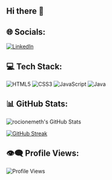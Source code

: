 ## Hi there 👋

<!--
**rocionemeth/rocionemeth** is a ✨ _special_ ✨ repository because its `README.md` (this file) appears on your GitHub profile.

Here are some ideas to get you started:

- 🔭 I’m currently working on ...
- 🌱 I’m currently learning ...
- 👯 I’m looking to collaborate on ...
- 🤔 I’m looking for help with ...
- 💬 Ask me about ...
- 📫 How to reach me: ...
- 😄 Pronouns: ...
- ⚡ Fun fact: ...
-->

## 🌐 Socials:
[![LinkedIn](https://img.shields.io/badge/LinkedIn-blue?logo=linkedin)](https://www.linkedin.com/in/rocio-nemeth?utm_source=share&utm_campaign=share_via&utm_content=profile&utm_medium=android_app)

## 💻 Tech Stack:
![HTML5](https://img.shields.io/badge/HTML5-E34F26?logo=html5&logoColor=white)
![CSS3](https://img.shields.io/badge/CSS3-1572B6?logo=css3&logoColor=white)
![JavaScript](https://img.shields.io/badge/JavaScript-F7DF1E?logo=javascript&logoColor=black)
![Java](https://img.shields.io/badge/Java-orange?logo=java&logoColor=white)

## 📊 GitHub Stats:
![rocionemeth's GitHub Stats](https://github-readme-stats.vercel.app/api?username=rocionemeth&show_icons=true&count_private=true&theme=dark)

[![GitHub Streak](https://github-readme-streak-stats.herokuapp.com/?user=rocionemeth&theme=dark)](https://git.io/streak-stats)

<!--
## 💻 Most Used Languages:
![rocionemeth's Top Languages](https://github-readme-stats.vercel.app/api/top-langs/?username=rocionemeth&layout=compact&theme=dark)
-->
## 👁‍🗨 Profile Views:
![Profile Views](https://komarev.com/ghpvc/?username=rocionemeth&color=blue)
